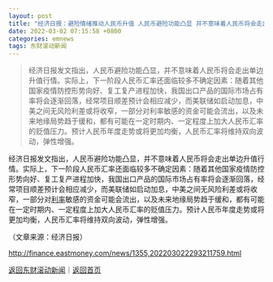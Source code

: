 ```yaml
---
layout: post
title: "经济日报：避险情绪推动人民币升值 人民币避险功能凸显 并不意味着人民币将会走出单边升值行情"
date: 2022-03-02 07:15:58 +0800
categories: emnews
tags: 东财滚动新闻
---
```

> 经济日报发文指出，人民币避险功能凸显，并不意味着人民币将会走出单边升值行情。实际上，下一阶段人民币汇率还面临较多不确定因素：随着其他国家疫情防控形势向好、复工复产进程加快，我国出口产品的国际市场占有率将会逐渐回落，经常项目顺差预计会相应减少，而美联储如启动加息，中美之间无风险利差或将收窄，一部分对利率敏感的资金可能会流出，以及未来地缘局势趋于缓和，都有可能在一定时期内、一定程度上加大人民币汇率的贬值压力。预计人民币年度走势或将更加均衡，人民币汇率将维持双向波动，弹性增强。

<p>经济日报发文指出，人民币避险功能凸显，并不意味着人民币将会走出单边升值行情。实际上，下一阶段人民币汇率还面临较多不确定因素：随着其他国家疫情防控形势向好、复工复产进程加快，我国出口产品的国际市场占有率将会逐渐回落，经常项目顺差预计会相应减少，而美联储如启动加息，中美之间无风险利差或将收窄，一部分对<span id="Info.344"><a href="http://data.eastmoney.com/cjsj/yhll.html" class="infokey">利率</a></span>敏感的资金可能会流出，以及未来地缘局势趋于缓和，都有可能在一定时期内、一定程度上加大人民币汇率的贬值压力。预计人民币年度走势或将更加均衡，人民币汇率将维持双向波动，弹性增强。</p><p class="em_media">（文章来源：经济日报）</p>

<http://finance.eastmoney.com/news/1355,202203022293211759.html>

[返回东财滚动新闻](//finews.withounder.com/emnews/)｜[返回首页](//finews.withounder.com/)